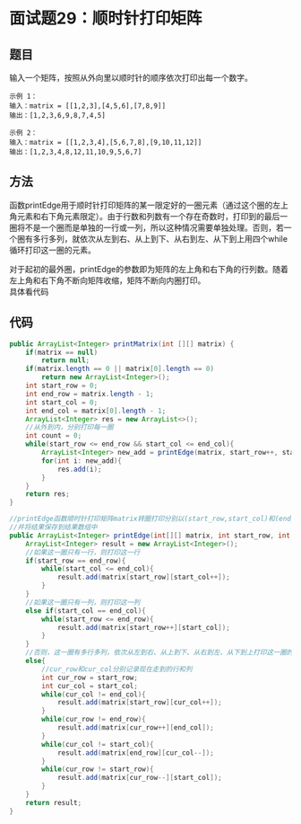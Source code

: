 # 面试题29：顺时针打印矩阵

## 题目
输入一个矩阵，按照从外向里以顺时针的顺序依次打印出每一个数字。

    示例 1：
    输入：matrix = [[1,2,3],[4,5,6],[7,8,9]]
    输出：[1,2,3,6,9,8,7,4,5]

    示例 2：
    输入：matrix = [[1,2,3,4],[5,6,7,8],[9,10,11,12]]
    输出：[1,2,3,4,8,12,11,10,9,5,6,7]

## 方法
函数printEdge用于顺时针打印矩阵的某一限定好的一圈元素（通过这个圈的左上角元素和右下角元素限定）。由于行数和列数有一个存在奇数时，打印到的最后一圈将不是一个圈而是单独的一行或一列，所以这种情况需要单独处理。否则，若一个圈有多行多列，就依次从左到右、从上到下、从右到左、从下到上用四个while循环打印这一圈的元素。

对于起初的最外圈，printEdge的参数即为矩阵的左上角和右下角的行列数。随着左上角和右下角不断向矩阵收缩，矩阵不断向内圈打印。  
具体看代码

## 代码
```java
public ArrayList<Integer> printMatrix(int [][] matrix) {
    if(matrix == null)
        return null;
    if(matrix.length == 0 || matrix[0].length == 0)
        return new ArrayList<Integer>();
    int start_row = 0;
    int end_row = matrix.length - 1;
    int start_col = 0;
    int end_col = matrix[0].length - 1;
    ArrayList<Integer> res = new ArrayList<>();
    //从外到内，分别打印每一圈
    int count = 0;
    while(start_row <= end_row && start_col <= end_col){
        ArrayList<Integer> new_add = printEdge(matrix, start_row++, start_col++, end_row--, end_col--);
        for(int i: new_add){
            res.add(i);
        }
    }
    return res;
}

//printEdge函数顺时针打印矩阵matrix转圈打印分别以(start_row,start_col)和(end_row,end_col)为左上角和右下角的这一圈元素
//并将结果保存到结果数组中
public ArrayList<Integer> printEdge(int[][] matrix, int start_row, int start_col, int end_row, int end_col){
    ArrayList<Integer> result = new ArrayList<Integer>();
    //如果这一圈只有一行，则打印这一行
    if(start_row == end_row){
        while(start_col <= end_col){
            result.add(matrix[start_row][start_col++]);
        }
    }
    //如果这一圈只有一列，则打印这一列
    else if(start_col == end_col){
        while(start_row <= end_row){
            result.add(matrix[start_row++][start_col]);
        }
    }
    //否则，这一圈有多行多列，依次从左到右、从上到下、从右到左、从下到上打印这一圈的元素
    else{
        //cur_row和cur_col分别记录现在走到的行和列
        int cur_row = start_row;
        int cur_col = start_col;
        while(cur_col != end_col){
            result.add(matrix[start_row][cur_col++]);
        }
        while(cur_row != end_row){
            result.add(matrix[cur_row++][end_col]);
        }
        while(cur_col != start_col){
            result.add(matrix[end_row][cur_col--]);
        }
        while(cur_row != start_row){
            result.add(matrix[cur_row--][start_col]);
        }
    }
    return result;
}
```
